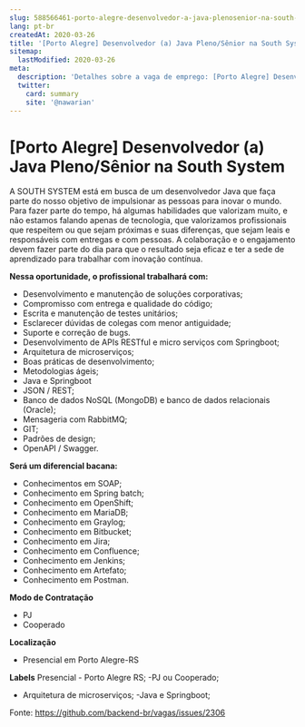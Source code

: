 ```yaml
---
slug: 588566461-porto-alegre-desenvolvedor-a-java-plenosenior-na-south-system
lang: pt-br
createdAt: 2020-03-26
title: '[Porto Alegre] Desenvolvedor (a) Java Pleno/Sênior na South System - Vaga de Emprego'
sitemap:
  lastModified: 2020-03-26
meta:
  description: 'Detalhes sobre a vaga de emprego: [Porto Alegre] Desenvolvedor (a) Java Pleno/Sênior na South System'
  twitter:
    card: summary
    site: '@nawarian'
---
```


# [Porto Alegre] Desenvolvedor (a) Java Pleno/Sênior na South System

A SOUTH SYSTEM está em busca de um desenvolvedor Java que faça parte do nosso objetivo de impulsionar as pessoas para inovar o mundo. Para fazer parte do tempo, há algumas habilidades que valorizam muito, e não estamos falando apenas de tecnologia, que valorizamos profissionais que respeitem ou que sejam próximas e suas diferenças, que sejam leais e responsáveis ​​com entregas e com pessoas. A colaboração e o engajamento devem fazer parte do dia para que o resultado seja eficaz e ter a sede de aprendizado para trabalhar com inovação contínua.


**Nessa oportunidade, o profissional trabalhará com:**
- Desenvolvimento e manutenção de soluções corporativas;
- Compromisso com entrega e qualidade do código;
- Escrita e manutenção de testes unitários;
- Esclarecer dúvidas de colegas com menor antiguidade;
- Suporte e correção de bugs.
- Desenvolvimento de APIs RESTful e micro serviços com Springboot;
- Arquitetura de microserviços;
- Boas práticas de desenvolvimento;
- Metodologias ágeis;
- Java e Springboot
- JSON / REST;
- Banco de dados NoSQL (MongoDB) e banco de dados relacionais (Oracle);
- Mensageria com RabbitMQ;
- GIT;
- Padrões de design;
- OpenAPI / Swagger.


**Será um diferencial bacana:**
- Conhecimentos em SOAP;
- Conhecimento em Spring batch;
- Conhecimento em OpenShift;
- Conhecimento em MariaDB;
- Conhecimento em Graylog;
- Conhecimento em Bitbucket;
- Conhecimento em Jira;
- Conhecimento em Confluence;
- Conhecimento em Jenkins;
- Conhecimento em Artefato;
- Conhecimento em Postman.

**Modo de Contratação** 
- PJ 
- Cooperado 

**Localização**
- Presencial em Porto Alegre-RS

**Labels**
Presencial - Porto Alegre RS;
-PJ ou Cooperado;
- Arquitetura de microserviços;
-Java e Springboot;

Fonte: https://github.com/backend-br/vagas/issues/2306